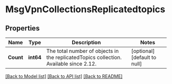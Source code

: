 # MsgVpnCollectionsReplicatedtopics

## Properties
Name | Type | Description | Notes
------------ | ------------- | ------------- | -------------
**Count** | **int64** | The total number of objects in the replicatedTopics collection. Available since 2.12. | [optional] [default to null]

[[Back to Model list]](../README.md#documentation-for-models) [[Back to API list]](../README.md#documentation-for-api-endpoints) [[Back to README]](../README.md)

